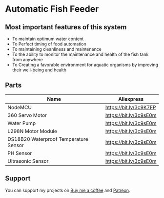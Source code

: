 # Automatic Fish Feeder

## Most important features of this system
  - To maintain optimum water content
  - To Perfect timing of food automation
  - To maintaining cleanliness and maintenance
  - To the ability to monitor the maintenance and health of the fish tank from anywhere
  - To Creating a favorable environment for aquatic organisms by improving their well-being and health

## Parts

|   Name    |  Aliexpress  |
|   ------- | ------------  |
| NodeMCU | https://bit.ly/3c9K7FP |
| 360 Servo Motor  | https://bit.ly/3c9sE0m |
| Water Pump  | https://bit.ly/3c9sE0m |
| L298N Motor Module   | https://bit.ly/3c9sE0m |
| DS18B20 Waterproof Temperature Sensor  | https://bit.ly/3c9sE0m |
| PH Sensor   | https://bit.ly/3c9sE0m |
| Ultrasonic Sensor  | https://bit.ly/3c9sE0m |

## Support
You can support my projects on [Buy me a coffee](https://www.buymeacoffee.com/pramuditharidma) and [Patreon](https://www.patreon.com/ridmapramuditha).

